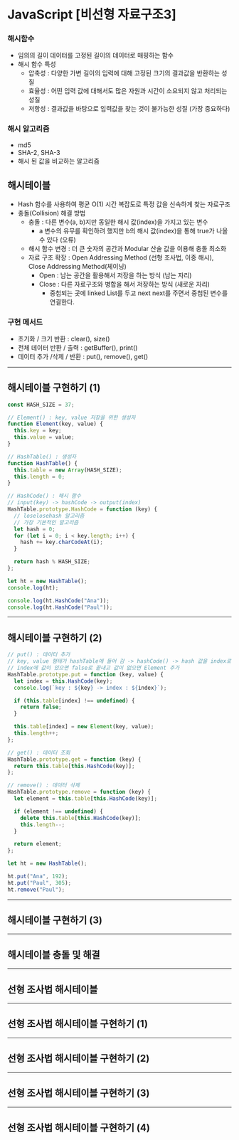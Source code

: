 # JavaScript [비선형 자료구조3]

### 해시함수

- 임의의 길이 데이터를 고정된 길이의 데이터로 매핑하는 함수
- 해시 함수 특성
  - 압축성 : 다양한 가변 길이의 입력에 대해 고정된 크기의 결과값을 반환하는 성질
  - 효율성 : 어떤 입력 값에 대해서도 많은 자원과 시간이 소요되지 않고 처리되는 성질
  - 저항성 : 결과값을 바탕으로 입력값을 찾는 것이 불가능한 성질 (가장 중요하다)

### 해시 알고리즘

- md5
- SHA-2, SHA-3
- 해시 된 값을 비교하는 알고리즘

## 해시테이블

- Hash 함수를 사용하여 평균 O(1) 시간 복잡도로 특정 값을 신속하게 찾는 자료구조
- 충돌(Collision) 해결 방법
  - 충돌 : 다른 변수(a, b)지만 동일한 해시 값(index)을 가지고 있는 변수
    - a 변수의 유무를 확인하려 했지만 b의 해시 값(index)을 통해 true가 나올 수 있다 (오류)
  - 해시 함수 변경 : 더 큰 숫자의 공간과 Modular 산술 값을 이용해 충돌 최소화
  - 자료 구조 확장 : Open Addressing Method (선형 조사법, 이중 해시), Close Addressing Method(체이닝)
    - Open : 남는 공간을 활용해서 저장을 하는 방식 (남는 자리)
    - Close : 다른 자료구조와 병합을 해서 저장하는 방식 (새로운 자리)
      - 중첩되는 곳에 linked List를 두고 next next를 주면서 중첩된 변수를 연결한다.

### 구현 메서드

- 초기화 / 크기 반환 : clear(), size()
- 전체 데이터 반환 / 출력 : getBuffer(), print()
- 데이터 추가 /삭제 / 반환 : put(), remove(), get()

---

## 해시테이블 구현하기 (1)

```javascript
const HASH_SIZE = 37;

// Element() : key, value 저장을 위한 생성자
function Element(key, value) {
  this.key = key;
  this.value = value;
}

// HashTable() : 생성자
function HashTable() {
  this.table = new Array(HASH_SIZE);
  this.length = 0;
}

// HashCode() : 해시 함수
// input(key) -> hashCode -> output(index)
HashTable.prototype.HashCode = function (key) {
  // loselosehash 알고리즘
  // 가장 기본적인 알고리즘
  let hash = 0;
  for (let i = 0; i < key.length; i++) {
    hash += key.charCodeAt(i);
  }

  return hash % HASH_SIZE;
};

let ht = new HashTable();
console.log(ht);

console.log(ht.HashCode("Ana"));
console.log(ht.HashCode("Paul"));
```

---

## 해시테이블 구현하기 (2)

```javascript
// put() : 데이터 추가
// key, value 형태가 hashTable에 들어 감 -> hashCode() -> hash 값을 index로 저장
// index에 값이 있으면 false로 끝내고 값이 없으면 Element 추가
HashTable.prototype.put = function (key, value) {
  let index = this.HashCode(key);
  console.log(`key : ${key} -> index : ${index}`);

  if (this.table[index] !== undefined) {
    return false;
  }

  this.table[index] = new Element(key, value);
  this.length++;
};

// get() : 데이터 조회
HashTable.prototype.get = function (key) {
  return this.table[this.HashCode(key)];
};

// remove() : 데이터 삭제
HashTable.prototype.remove = function (key) {
  let element = this.table[this.HashCode(key)];

  if (element !== undefined) {
    delete this.table[this.HashCode(key)];
    this.length--;
  }

  return element;
};

let ht = new HashTable();

ht.put("Ana", 192);
ht.put("Paul", 305);
ht.remove("Paul");
```

---

## 해시테이블 구현하기 (3)

---

## 해시테이블 충돌 및 해결

---

## 선형 조사법 해시테이블

---

## 선형 조사법 해시테이블 구현하기 (1)

---

## 선형 조사법 해시테이블 구현하기 (2)

---

## 선형 조사법 해시테이블 구현하기 (3)

---

## 선형 조사법 해시테이블 구현하기 (4)
